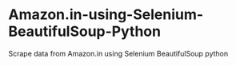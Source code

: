 # Amazon.in-using-Selenium-BeautifulSoup-Python
Scrape data from Amazon.in using Selenium BeautifulSoup python
